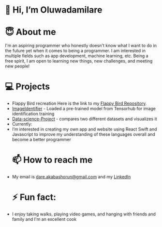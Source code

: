 # 👋 Hi, I’m Oluwadamilare
  # 😇 About me
I'm an aspiring programmer who honestly doesn't know what I want to do in the future yet when it comes to being a programmer. I am interested in multiple fields such as app development, machine learning, etc. Being a free spirit, I am open to learning new things, new challenges, and meeting new people!
  # 💻 Projects
- Flappy Bird recreation Here is the link to my [Flappy Bird Repository](https://github.com/Ynxslade/Flappy_Bird).
- [ImageIdentifier](https://github.com/Ynxslade/ImageIdentifier) - Loaded a pre-trained model from Tensorhub for image identification training 
- [Data-science-Project](https://github.com/Ynxslade/data-science-Project) - compares two different datasets and visualizes it
- Currently:
- I’m interested in creating my own app and website using React Swift and Javascript to improve my understanding of these languages overall and become a better programmer 
  # 📫 How to reach me
- My email is dare.akabashorun@gmail.com and my [LinkedIn](www.linkedin.com/in/oluwadamilare-akabashorun-0b0008219)
  # ⚡ Fun fact:
- I enjoy taking walks, playing video games, and hanging with friends and family and I'm an excellent cook

<!---
Ynxslade/Ynxslade is a ✨ special ✨ repository because its `README.md` (this file) appears on your GitHub profile.
You can click the Preview link to take a look at your changes.
--->
